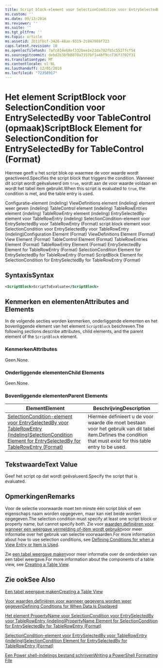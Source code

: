 ```yaml
---
title: Script block-element voor SelectionCondition voor EntrySelectedBy voor TableControl (indeling) | Microsoft Docs
ms.custom: ''
ms.date: 09/13/2016
ms.reviewer: ''
ms.suite: ''
ms.tgt_pltfrm: ''
ms.topic: article
ms.assetid: 2b11fbcf-3426-48ae-9319-2c847969f723
caps.latest.revision: 10
ms.openlocfilehash: 7afc834e68ef332bee1e23da782fb5c5527fcf54
ms.sourcegitcommit: debd2b38fb8070a7357bf1a4bf9cc736f3702f31
ms.translationtype: MT
ms.contentlocale: nl-NL
ms.lasthandoff: 12/05/2019
ms.locfileid: "72358917"
---
```

# <a name="scriptblock-element-for-selectioncondition-for-entryselectedby-for-tablecontrol-format"></a><span data-ttu-id="33a3d-102">Het element ScriptBlock voor SelectionCondition voor EntrySelectedBy voor TableControl (opmaak)</span><span class="sxs-lookup"><span data-stu-id="33a3d-102">ScriptBlock Element for SelectionCondition for EntrySelectedBy for TableControl (Format)</span></span>

<span data-ttu-id="33a3d-103">Hiermee geeft u het script blok op waarmee de voor waarde wordt geactiveerd.</span><span class="sxs-lookup"><span data-stu-id="33a3d-103">Specifies the script block that triggers the condition.</span></span> <span data-ttu-id="33a3d-104">Wanneer dit script wordt geëvalueerd om `true`, wordt aan de voor waarde voldaan en wordt het tabel item gebruikt.</span><span class="sxs-lookup"><span data-stu-id="33a3d-104">When this script is evaluated to `true`, the condition is met, and the table entry is used.</span></span>

<span data-ttu-id="33a3d-105">Configuratie-element (indeling) ViewDefinitions element (indeling) element weer geven (indeling) TableControl element (indeling) TableRowEntries element (indeling) TableRowEntry element (indeling) EntrySelectedBy-element voor TableRowEntry (indeling) SelectionCondition-element voor EntrySelectedBy voor TableRowEntry (Format) script block element voor SelectionCondition voor EntrySelectedBy voor TableRowEntry (indeling)</span><span class="sxs-lookup"><span data-stu-id="33a3d-105">Configuration Element (Format) ViewDefinitions Element (Format) View Element (Format) TableControl Element (Format) TableRowEntries Element (Format) TableRowEntry Element (Format) EntrySelectedBy Element for TableRowEntry (Format) SelectionCondition Element for EntrySelectedBy for TableRowEntry (Format) ScriptBlock Element for SelectionCondition for EntrySelectedBy for TableRowEntry (Format)</span></span>

## <a name="syntax"></a><span data-ttu-id="33a3d-106">Syntaxis</span><span class="sxs-lookup"><span data-stu-id="33a3d-106">Syntax</span></span>

```xml
<ScriptBlock>ScriptToEvaluate</ScriptBlock>
```

## <a name="attributes-and-elements"></a><span data-ttu-id="33a3d-107">Kenmerken en elementen</span><span class="sxs-lookup"><span data-stu-id="33a3d-107">Attributes and Elements</span></span>

<span data-ttu-id="33a3d-108">In de volgende secties worden kenmerken, onderliggende elementen en het bovenliggende element van het element `ScriptBlock` beschreven.</span><span class="sxs-lookup"><span data-stu-id="33a3d-108">The following sections describe attributes, child elements, and the parent element of the `ScriptBlock` element.</span></span>

### <a name="attributes"></a><span data-ttu-id="33a3d-109">Kenmerken</span><span class="sxs-lookup"><span data-stu-id="33a3d-109">Attributes</span></span>

<span data-ttu-id="33a3d-110">Geen.</span><span class="sxs-lookup"><span data-stu-id="33a3d-110">None.</span></span>

### <a name="child-elements"></a><span data-ttu-id="33a3d-111">Onderliggende elementen</span><span class="sxs-lookup"><span data-stu-id="33a3d-111">Child Elements</span></span>

<span data-ttu-id="33a3d-112">Geen.</span><span class="sxs-lookup"><span data-stu-id="33a3d-112">None.</span></span>

### <a name="parent-elements"></a><span data-ttu-id="33a3d-113">Bovenliggende elementen</span><span class="sxs-lookup"><span data-stu-id="33a3d-113">Parent Elements</span></span>

|<span data-ttu-id="33a3d-114">Element</span><span class="sxs-lookup"><span data-stu-id="33a3d-114">Element</span></span>|<span data-ttu-id="33a3d-115">Beschrijving</span><span class="sxs-lookup"><span data-stu-id="33a3d-115">Description</span></span>|
|-------------|-----------------|
|[<span data-ttu-id="33a3d-116">SelectionCondition-element voor EntrySelectedBy voor TableRowEntry (indeling)</span><span class="sxs-lookup"><span data-stu-id="33a3d-116">SelectionCondition Element for EntrySelectedBy for TableRowEntry (Format)</span></span>](./selectioncondition-element-for-entryselectedby-for-tablecontrol-format.md)|<span data-ttu-id="33a3d-117">Hiermee definieert u de voor waarde die moet bestaan voor het gebruik van dit tabel item.</span><span class="sxs-lookup"><span data-stu-id="33a3d-117">Defines the condition that must exist for this table entry to be used.</span></span>|

## <a name="text-value"></a><span data-ttu-id="33a3d-118">Tekstwaarde</span><span class="sxs-lookup"><span data-stu-id="33a3d-118">Text Value</span></span>

<span data-ttu-id="33a3d-119">Geef het script op dat wordt geëvalueerd.</span><span class="sxs-lookup"><span data-stu-id="33a3d-119">Specify the script that is evaluated.</span></span>

## <a name="remarks"></a><span data-ttu-id="33a3d-120">Opmerkingen</span><span class="sxs-lookup"><span data-stu-id="33a3d-120">Remarks</span></span>

<span data-ttu-id="33a3d-121">Voor de selectie voorwaarde moet ten minste één script blok of een eigenschaps naam worden opgegeven, maar kan niet beide worden opgegeven.</span><span class="sxs-lookup"><span data-stu-id="33a3d-121">The selection condition must specify at least one script block or property name, but cannot specify both.</span></span> <span data-ttu-id="33a3d-122">Zie voor [waarden definiëren voor wanneer een weergave vermelding of-item wordt gebruikt](./defining-conditions-for-displaying-data.md)voor meer informatie over het gebruik van selectie voorwaarden.</span><span class="sxs-lookup"><span data-stu-id="33a3d-122">For more information about how to use selection conditions, see [Defining Conditions for when a View Entry or Item is Used](./defining-conditions-for-displaying-data.md).</span></span>

<span data-ttu-id="33a3d-123">Zie [een tabel weergave maken](./creating-a-table-view.md)voor meer informatie over de onderdelen van een tabel weergave.</span><span class="sxs-lookup"><span data-stu-id="33a3d-123">For more information about the components of a table view, see [Creating a Table View](./creating-a-table-view.md).</span></span>

## <a name="see-also"></a><span data-ttu-id="33a3d-124">Zie ook</span><span class="sxs-lookup"><span data-stu-id="33a3d-124">See Also</span></span>

[<span data-ttu-id="33a3d-125">Een tabel weergave maken</span><span class="sxs-lookup"><span data-stu-id="33a3d-125">Creating a Table View</span></span>](./creating-a-table-view.md)

[<span data-ttu-id="33a3d-126">Voor waarden definiëren voor wanneer gegevens worden weer gegeven</span><span class="sxs-lookup"><span data-stu-id="33a3d-126">Defining Conditions for When Data Is Displayed</span></span>](./defining-conditions-for-displaying-data.md)

[<span data-ttu-id="33a3d-127">Het element PropertyName voor SelectionCondition voor EntrySelectedBy voor TableRowEntry (indeling)</span><span class="sxs-lookup"><span data-stu-id="33a3d-127">PropertyName Element for SelectionCondition for EntrySelectedBy for TableRowEntry (Format)</span></span>](./propertyname-element-for-selectioncondition-for-entryselectedby-for-tablerowentry-format.md)

[<span data-ttu-id="33a3d-128">SelectionCondition-element voor EntrySelectedBy voor TableRowEntry (indeling)</span><span class="sxs-lookup"><span data-stu-id="33a3d-128">SelectionCondition Element for EntrySelectedBy for TableRowEntry (Format)</span></span>](./selectioncondition-element-for-entryselectedby-for-tablecontrol-format.md)

[<span data-ttu-id="33a3d-129">Een Power shell-indelings bestand schrijven</span><span class="sxs-lookup"><span data-stu-id="33a3d-129">Writing a PowerShell Formatting File</span></span>](./writing-a-powershell-formatting-file.md)
